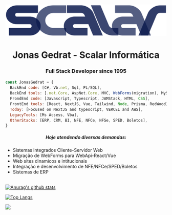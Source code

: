 <p align="center">
<img src="scalarerp.svg">
</p>

<h1 align="center">
   Jonas Gedrat - Scalar Informática
</h1>



<h3 align="center">Full Stack Developer since 1995</h3>

```javascript
const JonasGedrat = {
  BackEnd code: [C#, Vb.net, Sql, PL/SQL],
  BackEnd tools: [.net.Core, AspNet.Core, MVC, WebForms(migration), MySql, MSSQL, Oracle],  
  FrondEnd code: [Javascript, Typescript, JAMStack, HTML, CSS],
  FrontEnd tools: [React, NextJS, Vue, Tailwind, Node, Prisma, RedWood],  
  Today: [Focused on NextJS and typescript, VERCEL and AWS],
  LegacyTools: [Ms Acsess, Vba],
  OtherStacks: [ERP, CRM, BI, NFE, NFCe, NFSe, SPED, Boletos],  
}
```

<h5 align="center">Hoje atendendo diversas demandas:</h5>
<ul>
  <li>Sistemas integrados Cliente-Servidor Web</li>
  <li>Migração de WebForms para WebApi-React/Vue </li>
  <li>Web sites dinamicos e intitucionais</li>
  <li>Integração e desenvolvimento de NFE/NFCe/SPED/Boletos</li>
  <li>Sistemas de ERP</li>
</ul>


<br/>[![Anurag's github stats](https://github-readme-stats.vercel.app/api?username=scalarerp&count_private=true&count_private=true&theme=tokyonight&show_icons=true)](https://github.com/anuraghazra/github-readme-stats)

[![Top Langs](https://github-readme-stats.vercel.app/api/top-langs/?username=scalarerp&layout=compact&theme=tokyonight)](https://github.com/anuraghazra/github-readme-stats)

![](https://visitor-badge.glitch.me/badge?page_id=scalarerp.scalarerp)

<!-- [![ReadMe Card](https://github-readme-stats.vercel.app/api/pin/?username=scalarerp&repo=scalarerp)](https://github.com/anuraghazra/github-readme-stats) -->



